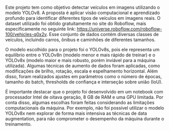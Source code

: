 Este projeto tem como objetivo detectar veículos em imagens utilizando o modelo YOLOv8.
A proposta é aplicar visão computacional e aprendizado profundo para identificar diferentes tipos de veículos em imagens reais.
O dataset utilizado foi obtido gratuitamente no site do Roboflow, mais especificamente no seguinte link: https://universe.roboflow.com/roboflow-100/vehicles-q0x2v. 
Esse conjunto de dados contém diversas classes de veículos, incluindo carros, ônibus e caminhões de diferentes tamanhos.

O modelo escolhido para o projeto foi o YOLOv8s, pois ele representa um equilíbrio entre o YOLOv8n (modelo menor e mais rápido de treinar) e o YOLOv8x (modelo maior e mais robusto, porém inviável para a máquina utilizada). 
Algumas técnicas de aumento de dados foram aplicadas, como modificações de brilho, rotação, escala e espelhamento horizontal. 
Além disso, foram realizados ajustes em parâmetros como o número de épocas, tamanho do batch, thresholds de confiança e interseção sobre união (IoU).

É importante destacar que o projeto foi desenvolvido em um notebook com processador Intel de oitava geração, 8 GB de RAM e uma GPU limitada. 
Por conta disso, algumas escolhas foram feitas considerando as limitações computacionais da máquina. 
Por exemplo, não foi possível utilizar o modelo YOLOv8x nem explorar de forma mais intensiva as técnicas de data augmentation, para não comprometer o desempenho da máquina durante o treinamento.

